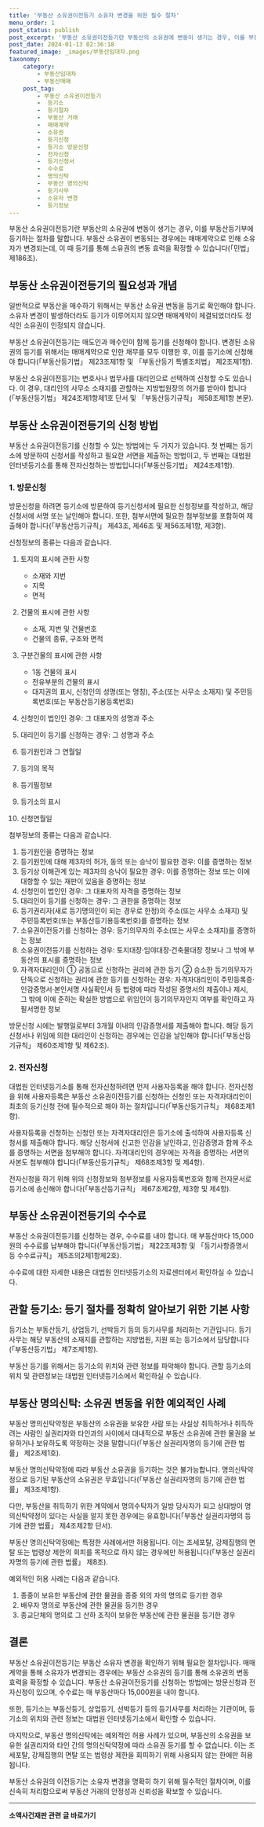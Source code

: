 ```yaml
---
title: '부동산 소유권이전등기 소유자 변경을 위한 필수 절차'
menu_order: 1
post_status: publish
post_excerpt: '부동산 소유권이전등기란 부동산의 소유권에 변동이 생기는 경우, 이를 부동산등기부에 등기하는 절차를 말합니다. 부동산 소유권이 변동되는 경우에는 매매계약으로 인해 소유자가 변경되는데, 이 때 등기를 통해 소유권의 변동 효력을 확정할 수 있습니다  민법  제186조 .'
post_date: 2024-01-13 02:36:18
featured_image: _images/부동산임대차.png
taxonomy:
    category:
        - 부동산임대차
        - 부동산매매
    post_tag:
        - 부동산 소유권이전등기
        -  등기소
        -  등기절차
        -  부동산 거래
        -  매매계약
        -  소유권
        -  등기신청
        -  등기소 방문신청
        -  전자신청
        -  등기신청서
        -  수수료
        -  명의신탁
        -  부동산 명의신탁
        -  등기사무
        -  소유자 변경
        -  등기정보
---
```



부동산 소유권이전등기란 부동산의 소유권에 변동이 생기는 경우, 이를 부동산등기부에 등기하는 절차를 말합니다. 부동산 소유권이 변동되는 경우에는 매매계약으로 인해 소유자가 변경되는데, 이 때 등기를 통해 소유권의 변동 효력을 확정할 수 있습니다(「민법」 제186조).

## 부동산 소유권이전등기의 필요성과 개념

일반적으로 부동산을 매수하기 위해서는 부동산 소유권 변동을 등기로 확인해야 합니다. 소유자 변경이 발생하더라도 등기가 이루어지지 않으면 매매계약이 체결되었더라도 정식인 소유권이 인정되지 않습니다.

부동산 소유권이전등기는 매도인과 매수인이 함께 등기를 신청해야 합니다. 변경된 소유권의 등기를 위해서는 매매계약으로 인한 채무를 모두 이행한 후, 이를 등기소에 신청해야 합니다(「부동산등기법」 제23조제1항 및 「부동산등기 특별조치법」 제2조제1항).

부동산 소유권이전등기는 변호사나 법무사를 대리인으로 선택하여 신청할 수도 있습니다. 이 경우, 대리인의 사무소 소재지를 관할하는 지방법원장의 허가를 받아야 합니다(「부동산등기법」 제24조제1항제1호 단서 및 「부동산등기규칙」 제58조제1항 본문).

## 부동산 소유권이전등기의 신청 방법

부동산 소유권이전등기를 신청할 수 있는 방법에는 두 가지가 있습니다. 첫 번째는 등기소에 방문하여 신청서를 작성하고 필요한 서면을 제출하는 방법이고, 두 번째는 대법원 인터넷등기소를 통해 전자신청하는 방법입니다(「부동산등기법」 제24조제1항).

### 1. 방문신청

방문신청을 하려면 등기소에 방문하여 등기신청서에 필요한 신청정보를 작성하고, 해당 신청서에 서명 또는 날인해야 합니다. 또한, 첨부서면에 필요한 첨부정보를 포함하여 제출해야 합니다(「부동산등기규칙」 제43조, 제46조 및 제56조제1항, 제3항).

신청정보의 종류는 다음과 같습니다.

1. 토지의 표시에 관한 사항
   - 소재와 지번
   - 지목
   - 면적

2. 건물의 표시에 관한 사항
   - 소재, 지번 및 건물번호
   - 건물의 종류, 구조와 면적

3. 구분건물의 표시에 관한 사항
   - 1동 건물의 표시
   - 전유부분의 건물의 표시
   - 대지권의 표시, 신청인의 성명(또는 명칭), 주소(또는 사무소 소재지) 및 주민등록번호(또는 부동산등기용등록번호)

4. 신청인이 법인인 경우: 그 대표자의 성명과 주소
5. 대리인이 등기를 신청하는 경우: 그 성명과 주소
6. 등기원인과 그 연월일
7. 등기의 목적
8. 등기필정보
9. 등기소의 표시
10. 신청연월일

첨부정보의 종류는 다음과 같습니다.

1. 등기원인을 증명하는 정보
2. 등기원인에 대해 제3자의 허가, 동의 또는 승낙이 필요한 경우: 이를 증명하는 정보
3. 등기상 이해관계 있는 제3자의 승낙이 필요한 경우: 이를 증명하는 정보 또는 이에 대항할 수 있는 재판이 있음을 증명하는 정보
4. 신청인이 법인인 경우: 그 대표자의 자격을 증명하는 정보
5. 대리인이 등기를 신청하는 경우: 그 권한을 증명하는 정보
6. 등기권리자(새로 등기명의인이 되는 경우로 한정)의 주소(또는 사무소 소재지) 및 주민등록번호(또는 부동산등기용등록번호)를 증명하는 정보
7. 소유권이전등기를 신청하는 경우: 등기의무자의 주소(또는 사무소 소재지)를 증명하는 정보
8. 소유권이전등기를 신청하는 경우: 토지대장·임야대장·건축물대장 정보나 그 밖에 부동산의 표시를 증명하는 정보
9. 자격자대리인이 ① 공동으로 신청하는 권리에 관한 등기 ② 승소한 등기의무자가 단독으로 신청하는 권리에 관한 등기를 신청하는 경우: 자격자대리인이 주민등록증·인감증명서·본인서명 사실확인서 등 법령에 따라 작성된 증명서의 제출이나 제시, 그 밖에 이에 준하는 확실한 방법으로 위임인이 등기의무자인지 여부를 확인하고 자필서명한 정보 

방문신청 시에는 발행일로부터 3개월 이내의 인감증명서를 제출해야 합니다. 해당 등기신청서나 위임에 의한 대리인이 신청하는 경우에는 인감을 날인해야 합니다(「부동산등기규칙」 제60조제1항 및 제62조).

### 2. 전자신청

대법원 인터넷등기소를 통해 전자신청하려면 먼저 사용자등록을 해야 합니다. 전자신청을 위해 사용자등록은 부동산 소유권이전등기를 신청하는 신청인 또는 자격자대리인이 최초의 등기신청 전에 필수적으로 해야 하는 절차입니다(「부동산등기규칙」 제68조제1항).

사용자등록을 신청하는 신청인 또는 자격자대리인은 등기소에 출석하여 사용자등록 신청서를 제출해야 합니다. 해당 신청서에 신고한 인감을 날인하고, 인감증명과 함께 주소를 증명하는 서면을 첨부해야 합니다. 자격대리인의 경우에는 자격을 증명하는 서면의 사본도 첨부해야 합니다(「부동산등기규칙」 제68조제3항 및 제4항).

전자신청을 하기 위해 위의 신청정보와 첨부정보를 사용자등록번호와 함께 전자문서로 등기소에 송신해야 합니다(「부동산등기규칙」 제67조제2항, 제3항 및 제4항).

## 부동산 소유권이전등기의 수수료

부동산 소유권이전등기를 신청하는 경우, 수수료를 내야 합니다. 매 부동산마다 15,000원의 수수료를 납부해야 합니다(「부동산등기법」 제22조제3항 및 「등기사항증명서 등 수수료규칙」 제5조의2제1항제2호).

수수료에 대한 자세한 내용은 대법원 인터넷등기소의 자료센터에서 확인하실 수 있습니다.

## 관할 등기소: 등기 절차를 정확히 알아보기 위한 기본 사항

등기소는 부동산등기, 상업등기, 선박등기 등의 등기사무를 처리하는 기관입니다. 등기사무는 해당 부동산의 소재지를 관할하는 지방법원, 지원 또는 등기소에서 담당합니다(「부동산등기법」 제7조제1항).

부동산 등기를 위해서는 등기소의 위치와 관련 정보를 파악해야 합니다. 관할 등기소의 위치 및 관련정보는 대법원 인터넷등기소에서 확인하실 수 있습니다.

## 부동산 명의신탁: 소유권 변동을 위한 예외적인 사례

부동산 명의신탁약정은 부동산의 소유권을 보유한 사람 또는 사실상 취득하거나 취득하려는 사람인 실권리자와 타인과의 사이에서 대내적으로 부동산 소유권에 관한 물권을 보유하거나 보유하도록 약정하는 것을 말합니다(「부동산 실권리자명의 등기에 관한 법률」 제2조제1호).

부동산 명의신탁약정에 따라 부동산 소유권을 등기하는 것은 불가능합니다. 명의신탁약정으로 등기된 부동산의 소유권은 무효입니다(「부동산 실권리자명의 등기에 관한 법률」 제3조제1항).

다만, 부동산을 취득하기 위한 계약에서 명의수탁자가 일방 당사자가 되고 상대방이 명의신탁약정이 있다는 사실을 알지 못한 경우에는 유효합니다(「부동산 실권리자명의 등기에 관한 법률」 제4조제2항 단서).

부동산 명의신탁약정에는 특정한 사례에서만 허용됩니다. 이는 조세포탈, 강제집행의 면탈 또는 법령상 제한의 회피를 목적으로 하지 않는 경우에만 허용됩니다(「부동산 실권리자명의 등기에 관한 법률」 제8조).

예외적인 허용 사례는 다음과 같습니다.

1. 종중이 보유한 부동산에 관한 물권을 종중 외의 자의 명의로 등기한 경우
2. 배우자 명의로 부동산에 관한 물권을 등기한 경우
3. 종교단체의 명의로 그 산하 조직이 보유한 부동산에 관한 물권을 등기한 경우

## 결론


부동산 소유권이전등기는 부동산 소유자 변경을 확인하기 위해 필요한 절차입니다. 매매계약을 통해 소유자가 변경되는 경우에는 부동산 소유권의 등기를 통해 소유권의 변동 효력을 확정할 수 있습니다. 부동산 소유권이전등기를 신청하는 방법에는 방문신청과 전자신청이 있으며, 수수료는 매 부동산마다 15,000원을 내야 합니다.

또한, 등기소는 부동산등기, 상업등기, 선박등기 등의 등기사무를 처리하는 기관이며, 등기소의 위치와 관련 정보는 대법원 인터넷등기소에서 확인할 수 있습니다.

마지막으로, 부동산 명의신탁에는 예외적인 허용 사례가 있으며, 부동산의 소유권을 보유한 실권리자와 타인 간의 명의신탁약정에 따라 소유권 등기를 할 수 없습니다. 이는 조세포탈, 강제집행의 면탈 또는 법령상 제한을 회피하기 위해 사용되지 않는 한에만 허용됩니다.

부동산 소유권의 이전등기는 소유자 변경을 명확히 하기 위해 필수적인 절차이며, 이를 신속히 처리함으로써 부동산 거래의 안정성과 신뢰성을 확보할 수 있습니다.
<!-- wp:separator -->
<hr class="wp-block-separator has-alpha-channel-opacity"/>
<!-- /wp:separator -->

<!-- wp:group {"backgroundColor":"base","layout":{"type":"constrained"}} -->
<div class="wp-block-group has-base-background-color has-background"><!-- wp:paragraph {"align":"center","fontSize":"medium"} -->
<p class="has-text-align-center has-large-font-size"><strong>소액사건재판 관련 글 바로가기</strong></p>
<!-- /wp:paragraph -->


<!-- wp:latest-posts
{"categories":[{"id":14756,"count":19,"description":"","link":"https://uknowlaw.com/category/%ec%86%8c%ec%95%a1%ec%82%ac%ea%b1%b4%ec%9e%ac%ed%8c%90/","name":"소액사건재판","slug":"소액사건재판","taxonomy":"category","parent":0,"meta":[],"_links":{"self":[{"href":"https://uknowlaw.com/wp-json/wp/v2/categories/14756"}],"collection":[{"href":"https://uknowlaw.com/wp-json/wp/v2/categories"}],"about":[{"href":"https://uknowlaw.com/wp-json/wp/v2/taxonomies/category"}],"wp:post_type":[{"href":"https://uknowlaw.com/wp-json/wp/v2/posts?categories=14756"}],"curies":[{"name":"wp","href":"https://api.w.org/{rel}","templated":true}]}}],"postsToShow":100,"excerptLength":28,"postLayout":"grid","columns":2,"featuredImageAlign":"left","featuredImageSizeSlug":"large","fontSize":"small"} /--></div>
<!-- /wp:group -->
